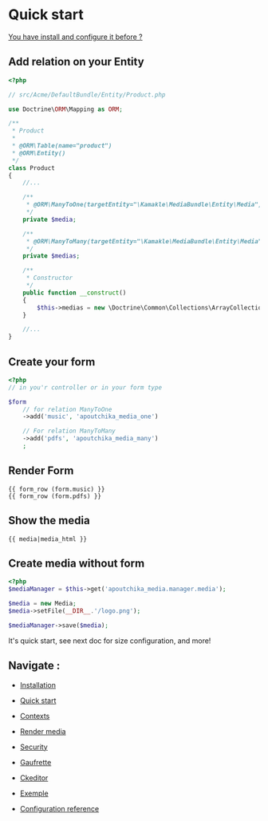 Quick start
===========

[You have install and configure it before ?](install.md)


Add relation on your Entity
---------------------------

```php
<?php

// src/Acme/DefaultBundle/Entity/Product.php

use Doctrine\ORM\Mapping as ORM;

/**
 * Product
 *
 * @ORM\Table(name="product")
 * @ORM\Entity()
 */
class Product
{
    //...

    /**
     * @ORM\ManyToOne(targetEntity="\Kamakle\MediaBundle\Entity\Media")
     */
    private $media;

    /**
     * @ORM\ManyToMany(targetEntity="\Kamakle\MediaBundle\Entity\Media")
     */
    private $medias;

    /**
     * Constructor
     */
    public function __construct()
    {
        $this->medias = new \Doctrine\Common\Collections\ArrayCollection();
    }

    //...
}
```


Create your form
----------------

```php
<?php
// in you'r controller or in your form type

$form
    // for relation ManyToOne
    ->add('music', 'apoutchika_media_one')

    // For relation ManyToMany
    ->add('pdfs', 'apoutchika_media_many')
    ;
```

Render Form
------------
```htmljango
{{ form_row (form.music) }}
{{ form_row (form.pdfs) }}
```


Show the media
--------------

```htmljango
{{ media|media_html }}
```


Create media without form
--------------------------

```php
<?php
$mediaManager = $this->get('apoutchika_media.manager.media');

$media = new Media;
$media->setFile(__DIR__.'/logo.png');

$mediaManager->save($media);
```


It's quick start, see next doc for size configuration, and more!

Navigate :
----------

* [Installation](install.md)
* [Quick start](quickstart.md)
* [Contexts](contexts.md)
* [Render media](rendermedia.md)
* [Security](security.md)
* [Gaufrette](gaufrette.md)
* [Ckeditor](ckeditor.md)

* [Exemple](exemple.md)
* [Configuration reference](configuration_reference.md)
